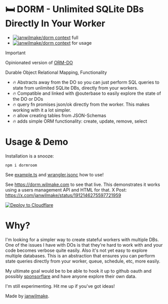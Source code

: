 # 🛏️ DORM - Unlimited SQLite DBs Directly In Your Worker

- [![janwilmake/dorm context](https://badge.forgithub.com/janwilmake/dorm)](https://uithub.com/janwilmake/dorm) full
- [![janwilmake/dorm context](https://badge.forgithub.com/janwilmake/dorm?excludePathPatterns=*.html&excludePathPatterns=jsonSchemaToSql.ts&excludePathPatterns=package.json&excludePathPatterns=.gitignore&excludePathPatterns=DORM.ts&excludePathPatterns=wrangler.jsonc)](https://uithub.com/janwilmake/dorm?excludePathPatterns=*.html&excludePathPatterns=jsonSchemaToSql.ts&excludePathPatterns=package.json&excludePathPatterns=.gitignore&excludePathPatterns=DORM.ts&excludePathPatterns=wrangler.jsonc) for usage

> [!IMPORTANT]
> Opinionated version of [ORM-DO](https://github.com/janwilmake/orm-do)

Durable Object Relational Mapping, Functionality

- 🔥 Abstracts away from the DO so you can just perform SQL queries to state from unlimited SQLite DBs, directly from your workers.
- 🔥 Compatible and linked with @outerbase to easily explore the state of the DO or DOs
- 🔥 query fn promises json/ok directly from the worker. This makes working with it a lot simpler.
- 🔥 allow creating tables from JSON-Schemas
- 🔥 adds simple ORM functionality: create, update, remove, select

# Usage & Demo

Installation is a snooze:

```
npm i dormroom
```

See [example.ts](example.ts) and [wrangler.jsonc](wrangler.jsonc) how to use!

See https://dorm.wilmake.com to see that live. This demonstrates it works using a users management API and HTML for that. X Post: https://x.com/janwilmake/status/1912146275597721959

[![Deploy to Cloudflare](https://deploy.workers.cloudflare.com/button)](https://deploy.workers.cloudflare.com/?url=https://github.com/janwilmake/dorm)

# Why?

I'm looking for a simpler way to create stateful workers with multiple DBs. One of the issues I have with DOs is that they're hard to work with and your code becomes verbose quite easily. Also it's not yet easy to explore multiple databases. This is an abstraction that ensures you can perform state queries directly from your worker, queue, schedule, etc, more easily.

My ultimate goal would be to be able to hook it up to github oauth and possibly [sponsorflare](https://sponsorflare.com) and have anyone explore their own data.

I'm still experimenting. Hit me up if you've got ideas!

Made by [janwilmake](https://x.com/janwilmake).
